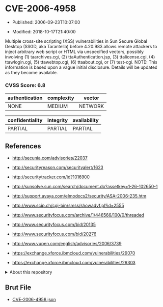 # CVE-2006-4958

- Published: 2006-09-23T10:07:00

- Modified: 2018-10-17T21:40:00

Multiple cross-site scripting (XSS) vulnerabilities in Sun Secure Global Desktop (SSGD, aka Tarantella) before 4.20.983 allows remote attackers to inject arbitrary web script or HTML via unspecified vectors, possibly involving (1) taarchives.cgi, (2) ttaAuthentication.jsp, (3) ttalicense.cgi, (4) ttawlogin.cgi, (5) ttawebtop.cgi, (6) ttaabout.cgi, or (7) test-cgi.  NOTE: This information is based upon a vague initial disclosure.  Details will be updated as they become available.

### CVSS Score: **6.8**

| authentication | complexity | vector |
| --- | --- | --- |
| NONE | MEDIUM | NETWORK |

| confidentiality | integrity | availability |
| --- | --- | --- |
| PARTIAL | PARTIAL | PARTIAL |

## References

* http://secunia.com/advisories/22037

* http://securityreason.com/securityalert/1623

* http://securitytracker.com/id?1016900

* http://sunsolve.sun.com/search/document.do?assetkey=1-26-102650-1

* http://support.avaya.com/elmodocs2/security/ASA-2006-235.htm

* http://www.scip.ch/cgi-bin/smss/showadvf.pl?id=2555

* http://www.securityfocus.com/archive/1/446566/100/0/threaded

* http://www.securityfocus.com/bid/20135

* http://www.securityfocus.com/bid/20276

* http://www.vupen.com/english/advisories/2006/3739

* https://exchange.xforce.ibmcloud.com/vulnerabilities/29070

* https://exchange.xforce.ibmcloud.com/vulnerabilities/29303

<details>
<summary>About this repository</summary> 

  This repository is part of the project [Live Hack CVE](https://github.com/Live-Hack-CVE). Main website can be found [www.live-hack.org](https://www.live-hack.org) 
  
  Made by [Sn0wAlice](https://github.com/Sn0wAlice) for the people that care about security and need to have a feed of the latest CVEs. Hope you enjoy it, don't forget to star the repo and follow me on [Twitter](https://twitter.com/Sn0wAlice) and [Github](https://github.com/Sn0wAlice). And that is my [personnal website](https://www.alice-snow.me/)

  - [Home Page](https://github.com/Live-Hack-CVE)
  - [Framework](https://github.com/Live-Hack-CVE/cve-framework)
  - [CVE database](https://github.com/Live-Hack-CVE/full_database)
  - [Changelog](https://github.com/Live-Hack-CVE/Changelog)
</details>

## Brut File

* [CVE-2006-4958.json](https://raw.githubusercontent.com/Live-Hack-CVE/full_database/main/cves/2006/CVE-2006-4958.json)


